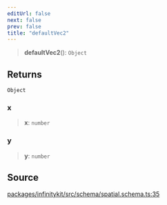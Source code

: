 ```yaml
---
editUrl: false
next: false
prev: false
title: "defaultVec2"
---
```


> **defaultVec2**(): `Object`

## Returns

`Object`

### x

> **x**: `number`

### y

> **y**: `number`

## Source

[packages/infinitykit/src/schema/spatial.schema.ts:35](https://github.com/nodenogg-in/alpha-p2p/blob/fd5f5c9/packages/infinitykit/src/schema/spatial.schema.ts#L35)
